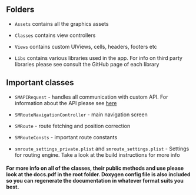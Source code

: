 ## Folders

* `Assets` contains all the graphics assets

* `Classes` contains view controllers

* `Views` contains custom UIViews, cells, headers, footers etc

* `Libs` contains various libraries used in the app. For info on third party libraries please see consult the GitHub page of each library

## Important classes

* `SMAPIRequest` - handles all communication with custom API. For information about the API please see <a href="https://github.com/ibikecph/ibikecphsite">here</a>

* `SMRouteNavigationController` - main navigation screen

* `SMRoute` - route fetching and position correction

* `SMRouteConsts` - important route constants

* `smroute_settings_private.plist` and `smroute_settings.plist` - Settings for routing engine. Take a look at the build instructions for more info

#### For more info on all of the classes, their public methods and use please look at the docs.pdf in the root folder. Doxygen config file is also included so you can regenerate the documentation in whatever format suits you best.